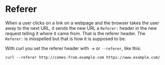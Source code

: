 # Referer

When a user clicks on a link on a webpage and the browser takes the user away
to the next URL, it sends the new URL a `Referer:` header in the new request
telling it where it came from. That is the referer header. The `Referer:` is
misspelled but that is how it is supposed to be.

With curl you set the referer header with `-e` or `--referer`, like this:

    curl --referer http://comes-from.example.com https://www.example.com/
